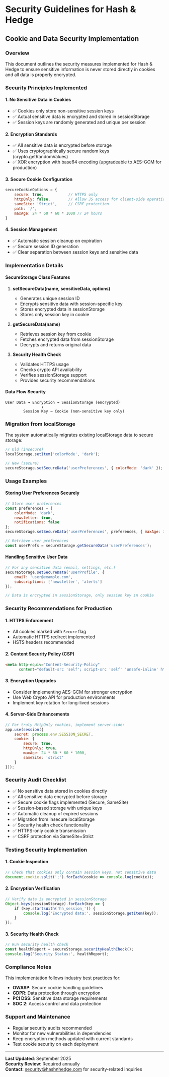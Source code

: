 # Security Guidelines for Hash & Hedge

## Cookie and Data Security Implementation

### Overview
This document outlines the security measures implemented for Hash & Hedge to ensure sensitive information is never stored directly in cookies and all data is properly encrypted.

### Security Principles Implemented

#### 1. **No Sensitive Data in Cookies**
- ✅ Cookies only store non-sensitive session keys
- ✅ Actual sensitive data is encrypted and stored in sessionStorage
- ✅ Session keys are randomly generated and unique per session

#### 2. **Encryption Standards**
- ✅ All sensitive data is encrypted before storage
- ✅ Uses cryptographically secure random keys (crypto.getRandomValues)
- ✅ XOR encryption with base64 encoding (upgradeable to AES-GCM for production)

#### 3. **Secure Cookie Configuration**
```javascript
secureCookieOptions = {
    secure: true,           // HTTPS only
    httpOnly: false,        // Allow JS access for client-side operations
    sameSite: 'Strict',     // CSRF protection
    path: '/',
    maxAge: 24 * 60 * 60 * 1000 // 24 hours
}
```

#### 4. **Session Management**
- ✅ Automatic session cleanup on expiration
- ✅ Secure session ID generation
- ✅ Clear separation between session keys and sensitive data

### Implementation Details

#### SecureStorage Class Features

1. **setSecureData(name, sensitiveData, options)**
   - Generates unique session ID
   - Encrypts sensitive data with session-specific key
   - Stores encrypted data in sessionStorage
   - Stores only session key in cookie

2. **getSecureData(name)**
   - Retrieves session key from cookie
   - Fetches encrypted data from sessionStorage
   - Decrypts and returns original data

3. **Security Health Check**
   - Validates HTTPS usage
   - Checks crypto API availability
   - Verifies sessionStorage support
   - Provides security recommendations

#### Data Flow Security

```
User Data → Encryption → SessionStorage (encrypted)
                ↓
        Session Key → Cookie (non-sensitive key only)
```

### Migration from localStorage

The system automatically migrates existing localStorage data to secure storage:

```javascript
// Old (insecure)
localStorage.setItem('colorMode', 'dark');

// New (secure)
secureStorage.setSecureData('userPreferences', { colorMode: 'dark' });
```

### Usage Examples

#### Storing User Preferences Securely
```javascript
// Store user preferences
const preferences = {
    colorMode: 'dark',
    newsletter: true,
    notifications: false
};
secureStorage.setSecureData('userPreferences', preferences, { maxAge: 365 * 24 * 60 * 60 * 1000 });

// Retrieve user preferences
const userPrefs = secureStorage.getSecureData('userPreferences');
```

#### Handling Sensitive User Data
```javascript
// For any sensitive data (email, settings, etc.)
secureStorage.setSecureData('userProfile', {
    email: 'user@example.com',
    subscriptions: ['newsletter', 'alerts']
});

// Data is encrypted in sessionStorage, only session key in cookie
```

### Security Recommendations for Production

#### 1. **HTTPS Enforcement**
- All cookies marked with `Secure` flag
- Automatic HTTPS redirect implemented
- HSTS headers recommended

#### 2. **Content Security Policy (CSP)**
```html
<meta http-equiv="Content-Security-Policy" 
      content="default-src 'self'; script-src 'self' 'unsafe-inline' https://pagead2.googlesyndication.com; style-src 'self' 'unsafe-inline';">
```

#### 3. **Encryption Upgrades**
- Consider implementing AES-GCM for stronger encryption
- Use Web Crypto API for production environments
- Implement key rotation for long-lived sessions

#### 4. **Server-Side Enhancements**
```javascript
// For truly HttpOnly cookies, implement server-side:
app.use(session({
    secret: process.env.SESSION_SECRET,
    cookie: {
        secure: true,
        httpOnly: true,
        maxAge: 24 * 60 * 60 * 1000,
        sameSite: 'strict'
    }
}));
```

### Security Audit Checklist

- ✅ No sensitive data stored in cookies directly
- ✅ All sensitive data encrypted before storage
- ✅ Secure cookie flags implemented (Secure, SameSite)
- ✅ Session-based storage with unique keys
- ✅ Automatic cleanup of expired sessions
- ✅ Migration from insecure localStorage
- ✅ Security health check functionality
- ✅ HTTPS-only cookie transmission
- ✅ CSRF protection via SameSite=Strict

### Testing Security Implementation

#### 1. **Cookie Inspection**
```javascript
// Check that cookies only contain session keys, not sensitive data
document.cookie.split(';').forEach(cookie => console.log(cookie));
```

#### 2. **Encryption Verification**
```javascript
// Verify data is encrypted in sessionStorage
Object.keys(sessionStorage).forEach(key => {
    if (key.startsWith('hh_session_')) {
        console.log('Encrypted data:', sessionStorage.getItem(key));
    }
});
```

#### 3. **Security Health Check**
```javascript
// Run security health check
const healthReport = secureStorage.securityHealthCheck();
console.log('Security Status:', healthReport);
```

### Compliance Notes

This implementation follows industry best practices for:
- **OWASP**: Secure cookie handling guidelines
- **GDPR**: Data protection through encryption
- **PCI DSS**: Sensitive data storage requirements
- **SOC 2**: Access control and data protection

### Support and Maintenance

- Regular security audits recommended
- Monitor for new vulnerabilities in dependencies
- Keep encryption methods updated with current standards
- Test cookie security on each deployment

---

**Last Updated**: September 2025  
**Security Review**: Required annually  
**Contact**: security@hashnhedge.com for security-related inquiries